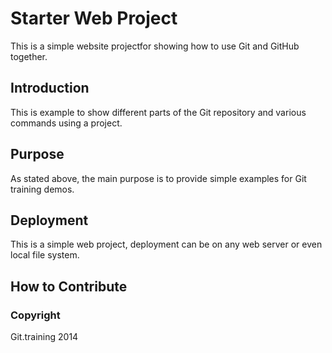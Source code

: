 # Starter Web Project

This is a simple website projectfor showing how to use Git and GitHub together.

## Introduction
This is example  to show different parts of the Git repository and various commands using a project.

## Purpose

As stated above, the main purpose is to provide simple examples for Git training demos.

## Deployment
This is a simple web project, deployment can be on any web server or even local file system.

## How to Contribute

### Copyright
Git.training 2014